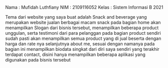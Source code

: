 Nama : Mufidah Luthfiany 
NIM : 2109116052
Kelas : Sistem Informasi B 2021

Tema dari website yang saya buat adalah Snack and beverage yang merupakan website jualan berbagai macam snack 
pada bagian home akan menampilkan Slogan dari bisnis tersebut, menampilkan beberapa product unggulan, serta testimoni dari para pelanggan
pada bagian product sendiri sudah pasti akan menampilkan semua product yang di jual beserta dengan harga dan rate nya
selanjutnya about me, sesuai dengan namanya pada bagian ini menampilkan biodata singkat dari diri saya sendiri
yang terakhir terdapat contact, disini hanya menampilkan beberapa aplikasi yang digunakan pada bisnis tersebut
